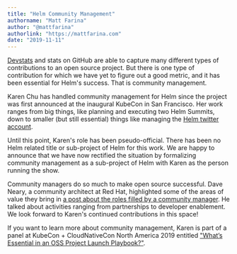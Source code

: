 ```yaml
---
title: "Helm Community Management"
authorname: "Matt Farina"
author: "@mattfarina"
authorlink: "https://mattfarina.com"
date: "2019-11-11"
---
```


[Devstats](https://helm.devstats.cncf.io/) and stats on GitHub are able to capture many different types of contributions to an open source project. But there is one type of contribution for which we have yet to figure out a good metric, and it has been essential for Helm's success. That is community management.

Karen Chu has handled community management for Helm since the project was first announced at the inaugural KubeCon in San Francisco. Her work ranges from big things, like planning and executing two Helm Summits, down to smaller (but still essential) things like managing the [Helm twitter account](https://twitter.com/HelmPack).

Until this point, Karen's role has been pseudo-official. There has been no Helm related title or sub-project of Helm for this work. We are happy to announce that we have now rectified the situation by formalizing community management as a sub-project of Helm with Karen as the person running the show.

Community managers do so much to make open source successful. Dave Neary, a community architect at Red Hat, highlighted some of the areas of value they bring in [a post about the roles filled by a community manager](https://community.redhat.com/blog/2018/01/the-many-faces-of-the-community-manager/). He talked about activities ranging from partnerships to developer enablement. We look forward to Karen's continued contributions in this space!

If you want to learn more about community management, Karen is part of a panel at KubeCon + CloudNativeCon North America 2019 entitled ["What’s Essential in an OSS Project Launch Playbook?"](https://sched.co/Uabt).
